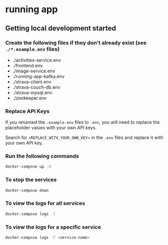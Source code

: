 # running app

## Getting local development started

### Create the following files if they don't already exist (see `./*.example.env` files)

- ./activities-service.env
- ./frontend.env
- ./image-service.env
- ./running-app-kafka.env
- ./strava-client.env
- ./strava-couch-db.env
- ./strava-mysql.env
- ./zookeeper.env

### Replace API Keys
If you renamed the `.example.env` files to `.env`, you will need to replace the placeholder values with your own API keys.

Search for `<REPLACE_WITH_YOUR_OWN_KEY>` in the `.env` files and replace it with your own API key.

### Run the following commands

```bash
docker-compose up -d
```

### To stop the services

```bash
docker-compose down
```

### To view the logs for all services

```bash
docker-compose logs -f
```

### To view the logs for a specific service

```bash
docker-compose logs -f <service-name>
```

